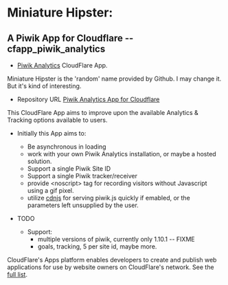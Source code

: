 # Miniature Hipster:
## A Piwik App for Cloudflare -- cfapp_piwik_analytics

  * [Piwik Analytics](https://www.cloudflare.com/apps/piwik_analytics) CloudFlare App.

Miniature Hipster is the 'random' name provided by Github. I may change it. But it's kind of interesting.
  * Repository URL  [Piwik Analytics App for Cloudflare](https://github.com/px/cfapp-piwik-analytics.git/)

This CloudFlare App aims to improve upon the available Analytics &amp; Tracking options available to users.
  * Initially this App aims to:
    * Be asynchronous in loading
    * work with your own Piwik Analytics installation, or maybe a hosted solution.
    * Support a single Piwik Site ID
    * Support a single Piwik tracker/receiver
    * provide &lt;noscript&gt; tag for recording visitors without Javascript using a gif pixel.
    * utilize [cdnjs](http://cdnjs.com) for serving piwik.js quickly if emabled, or the parameters left unsupplied by the user.

 * TODO
    * Support:
        * multiple versions of piwik, currently only 1.10.1 -- FIXME
        * goals, tracking, 5 per site id, maybe more.


CloudFlare's Apps platform enables developers to create and publish web applications for use by website owners on CloudFlare's network. See the [full list](https://www.cloudflare.com/apps).


